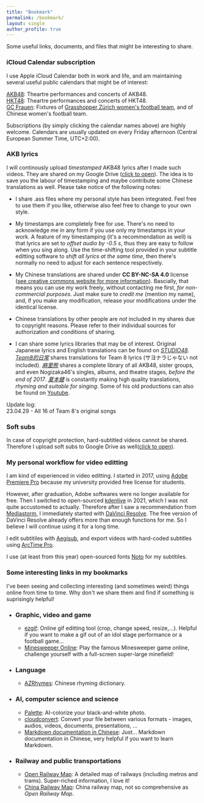 ```yaml
---
title: "Bookmark"
permalink: /bookmark/
layout: single
author_profile: true
---
```


Some useful links, documents, and files that might be interesting to share.  

### iCloud Calendar subscription

I use Apple iCloud Calendar both in work and life, and am maintaining several useful public calendars that might be of interest:  

[AKB48](webcal://p103-caldav.icloud.com/published/2/MjA1MjQ3NjAwNDAyMDUyNJHuBm4JvFsW9O5xhZKJaN-GNTNhgzMJxGeVWJ9p-4g1sgAOE2zlE5BUeUfoewECPQjZNGy4ViS-zfdT3BkUyao): Theartre performances and concerts of AKB48.  
[HKT48](webcal://p103-caldav.icloud.com/published/2/MjA1MjQ3NjAwNDAyMDUyNJHuBm4JvFsW9O5xhZKJaN-GGyoCNUTEWTsrAXR1jBUNtvVC4FxIv_9ioZsAlKUVeZ3R72HgRaM9Jv9ZVooX0jc): Theartre performances and concerts of HKT48.  
[GC Frauen](webcal://p103-caldav.icloud.com/published/2/MjA1MjQ3NjAwNDAyMDUyNJHuBm4JvFsW9O5xhZKJaN-87aFlmgc0vDO604UvDuyAy3c-zI8QCUuSGAeCUhDy4xcZf_s_juN2Q9Qdqd_aHLc): Fixtures of [Grasshopper Zürich women's football team](https://gcfrauenfussball.ch/), and of Chinese women's football team.  

Subscriptions (by simply clicking the calendar names above) are highly welcome. Calendars are usually updated on every Friday afternoon (Central European Summer Time, UTC+2:00).  


### AKB lyrics

I will continously upload *timestamped* AKB48 lyrics after I made such videos. They are shared on my Google Drive ([click to open](https://drive.google.com/drive/folders/1oXF-MW6J_jkjdkQ2gXdS2mIRIUMsD14q?usp=share_link)). The idea is to save you the labour of timestamping and maybe contribute some Chinese translations as well. Please take notice of the following notes:  

* I share .ass files where my personal style has been integrated. Feel free to use them if you like, otherwise also feel free to change to your own style. 

* My timestamps are completely free for use. There's no need to acknowledge me in any form if you use only my timestamps in your work. A feature of my timestamping (it's a recommendation as well) is that lyrics are set to *offset audio by -0.5 s*, thus they are easy to follow when you sing along. Use the time-shifting tool provided in your subtitle editting software to *shift all lyrics at the same time*, then there's normally no need to adjust for each sentence respectively.  

* My Chinese translations are shared under **CC BY-NC-SA 4.0** license ([see creative commons website for more information](https://creativecommons.org/licenses/by-nc-sa/4.0/)). Bascially, that means you can use my work freely, without contacting me first, *for non-commercial purposes*. Just make sure to *credit me* (mention my name), and, if you make any modification, release your modifications under the identical license.  

* Chinese translations by other people are *not* included in my shares due to copyright reasons. Please refer to their individual sources for authorization and conditions of sharing.  

* I can share some lyrics libraries that may be of interest. Original Japanese lyrics and English translations can be found on [*STUDIO48*](http://stage48.net/studio48/lyricsindex.html). [*Team8的日常*](https://www.bilibili.com/read/cv6000223) shares translations for Team 8 lyrics (サヨナラじゃない not included). [*麻里熊*](https://www.douban.com/doulist/1783038/) shares a complete library of all AKB48, sister groups, and even Nogizaka46's singles, albums, and theatre stages, *before the end of 2017*. [*夏本健*](https://weibo.com/u/5019394712) is constantly making high quality translations, *rhyming and suitable for singing*. Some of his old productions can also be found on [Youtube](https://www.youtube.com/@AKBchinese/videos).  

Update log:  
23.04.29  - All 16 of Team 8's original songs  


### Soft subs

In case of copyright protection, hard-subtitled videos cannot be shared. Therefore I upload soft subs to Google Drive as well([click to open](https://drive.google.com/drive/folders/1zP_666DtbGYoVOThPx1Nul5K8PlJdRis?usp=drive_link)).  

### My personal workflow for video editting

I am kind of experienced in video editting. I started in 2017, using [Adobe Premiere Pro](https://www.adobe.com/products/premiere.html) because my university provided free license for students.  

However, after graduation, Adobe softwares were no longer available for free. Then I switched to open-sourced [kdenlive](https://kdenlive.org/en/) in 2021, which I was not quite accustomed to actually. Therefore after I saw a recommendation  from [Mediastorm](https://space.bilibili.com/946974), I immediately started with [DaVinci Resolve](https://www.blackmagicdesign.com/products/davinciresolve). The free version of DaVinci Resolve already offers more than enough functions for me. So I believe I will continue using it for a long time.  

I edit subtitiles with [Aegisub](https://aegisite.vercel.app/), and export videos with hard-coded subtitles using [ArcTime Pro](https://arctime.org/).  

I use (at least from this year) open-sourced fonts [Noto](https://fonts.google.com/noto) for my subtitiles.  


### Some interesting links in my bookmarks

I've been seeing and collecting interesting (and sometimes weird) things online from time to time. Why don't we share them and find if something is suprisingly helpful!  

* ### Graphic, video and game

  * [ezgif](https://ezgif.com/): Online gif editting tool (crop, change speed, resize,...). Helpful if you want to make a gif out of an idol stage performance or a football game...  
  * [Minesweeper Online](http://www.minesweeper.cn/): Play the famous Minesweeper game online, challenge yourself with a full-screen super-large minefield!  


* ### Language

  * [AZRhymes](https://zh.azrhymes.com/?strict=1): Chinese rhyming dictionary. 


* ### AI, computer science and science

  * [Palette](https://palette.fm/): AI-colorize your black-and-white photo.  
  * [cloudconvert](https://cloudconvert.com/): Convert your file between various formats - images, audios, videos, documents, presentations, ...  
  * [Markdown documentation in Chinese](https://markdown-zh.readthedocs.io/en/latest/): Just... Markdown documentation in Chinese, very helpful if you want to learn Markdown.  


* ### Railway and public transportations

  * [Open Railway Map](https://openrailwaymap.org/): A detailed map of railways (including metros and trams). Super-riched information, I love it!  
  * [China Railway Map](http://cnrail.geogv.org/zhcn/): China railway map, not so comprehensive as *Open Railway Map*.  